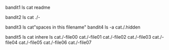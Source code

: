 bandit1
ls 
cat readme

bandit2
ls
cat ./-

bandit3
ls 
cat"spaces in this filename"
 bandit4
 ls -a
 cat./.hidden

 bandit5 
 ls
 cat inhere
 ls
 cat./-file00
 cat./-file01
  cat./-file02
   cat./-file03
    cat./-file04
     cat./-file05
      cat./-file06
       cat./-file07
